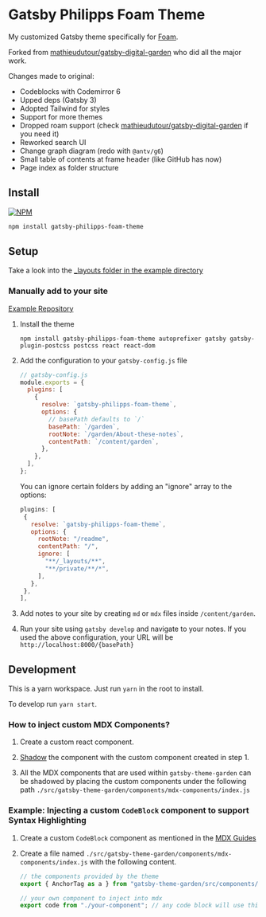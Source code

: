 # Gatsby Philipps Foam Theme

My customized Gatsby theme specifically for [Foam](https://foambubble.github.io/foam/).

Forked from [mathieudutour/gatsby-digital-garden](https://github.com/mathieudutour/gatsby-digital-garden) who did all the major work.

Changes made to original:

- Codeblocks with Codemirror 6
- Upped deps (Gatsby 3)
- Adopted Tailwind for styles
- Support for more themes
- Dropped roam support (check [mathieudutour/gatsby-digital-garden](https://github.com/mathieudutour/gatsby-digital-garden) if you need it)
- Reworked search UI
- Change graph diagram (redo with `@antv/g6`)
- Small table of contents at frame header (like GitHub has now)
- Page index as folder structure

## Install

[![NPM](https://nodei.co/npm/gatsby-philipps-foam-theme.png)](https://nodei.co/npm/gatsby-philipps-foam-theme/)

```sh
npm install gatsby-philipps-foam-theme
```

## Setup 

Take a look into the [_layouts folder in the example directory](https://github.com/phartenfeller/gatsby-philipps-foam-theme/tree/master/example/_layouts)


### Manually add to your site

[Example Repository](https://github.com/phartenfeller/gatsby-philipps-foam-theme/tree/master/example)

1. Install the theme

   ```shell
   npm install gatsby-philipps-foam-theme autoprefixer gatsby gatsby-plugin-postcss postcss react react-dom
   ```

2. Add the configuration to your `gatsby-config.js` file

   ```js
   // gatsby-config.js
   module.exports = {
     plugins: [
       {
         resolve: `gatsby-philipps-foam-theme`,
         options: {
           // basePath defaults to `/`
           basePath: `/garden`,
           rootNote: `/garden/About-these-notes`,
           contentPath: `/content/garden`,
         },
       },
     ],
   };
   ```
   
   You can ignore certain folders by adding an "ignore" array to the options:
   
   ```js
   plugins: [
    {
      resolve: `gatsby-philipps-foam-theme`,
      options: {
        rootNote: "/readme",
        contentPath: "/",
        ignore: [
          "**/_layouts/**",
          "**/private/**/*",
        ],
      },
    },
   ],
   ```

3. Add notes to your site by creating `md` or `mdx` files inside `/content/garden`.

4. Run your site using `gatsby develop` and navigate to your notes. If you used the above configuration, your URL will be `http://localhost:8000/{basePath}`

## Development

This is a yarn workspace. Just run `yarn` in the root to install.

To develop run `yarn start`.

### How to inject custom MDX Components?

1. Create a custom react component.

2. [Shadow](https://www.gatsbyjs.org/docs/themes/shadowing/) the component with the custom component created in step 1.

3. All the MDX components that are used within `gatsby-theme-garden` can be shadowed by placing the custom components under the following path `./src/gatsby-theme-garden/components/mdx-components/index.js`

### Example: Injecting a custom `CodeBlock` component to support Syntax Highlighting

1. Create a custom `CodeBlock` component as mentioned in the [MDX Guides](https://mdxjs.com/guides/syntax-highlighting#build-a-codeblock-component)

2. Create a file named `./src/gatsby-theme-garden/components/mdx-components/index.js` with the following content.

   ```js
   // the components provided by the theme
   export { AnchorTag as a } from "gatsby-theme-garden/src/components/mdx-components/anchor-tag";

   // your own component to inject into mdx
   export code from "./your-component"; // any code block will use this component
   ```

